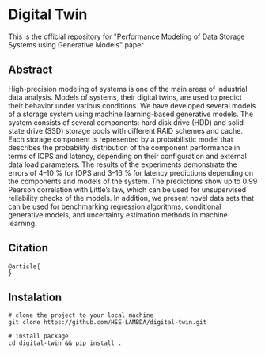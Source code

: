 # Digital Twin

This is the official repository for "Performance Modeling of Data Storage Systems using Generative Models" paper

## Abstract
High-precision modeling of systems is one of the main areas of industrial data
analysis. Models of systems, their digital twins, are used to predict their behavior under various
conditions. We have developed several models of a storage system using machine
learning-based generative models. The system consists of several components: hard disk drive
(HDD) and solid-state drive (SSD) storage pools with different RAID schemes and cache. Each
storage component is represented by a probabilistic model that describes the probability
distribution of the component performance in terms of IOPS and latency, depending on their
configuration and external data load parameters. The results of the experiments demonstrate the
errors of 4–10 % for IOPS and 3–16 % for latency predictions depending on the components and
models of the system. The predictions show up to 0.99 Pearson correlation with Little’s law,
which can be used for unsupervised reliability checks of the models. In addition, we present
novel data sets that can be used for benchmarking regression algorithms, conditional generative
models, and uncertainty estimation methods in machine learning.

## Citation

```
@article{
}
```

## Instalation

```
# clone the project to your local machine
git clone https://github.com/HSE-LAMBDA/digital-twin.git

# install package
cd digital-twin && pip install .
```



